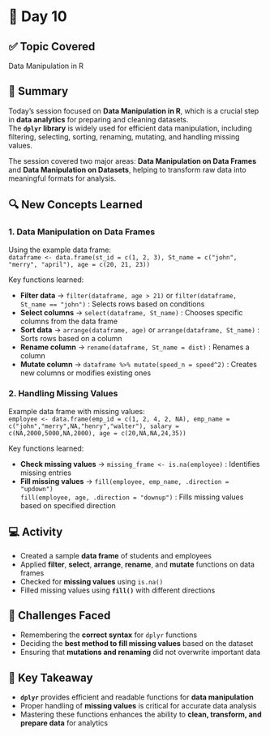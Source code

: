 # 📘 Day 10

## ✅ Topic Covered
Data Manipulation in R

## 🧠 Summary
Today’s session focused on **Data Manipulation in R**, which is a crucial step in **data analytics** for preparing and cleaning datasets.  
The **`dplyr` library** is widely used for efficient data manipulation, including filtering, selecting, sorting, renaming, mutating, and handling missing values.  

The session covered two major areas: **Data Manipulation on Data Frames** and **Data Manipulation on Datasets**, helping to transform raw data into meaningful formats for analysis.

## 🔍 New Concepts Learned
### **1. Data Manipulation on Data Frames**
Using the example data frame:  
`dataframe <- data.frame(st_id = c(1, 2, 3), St_name = c("john", "merry", "april"), age = c(20, 21, 23))`

Key functions learned:  
- **Filter data** → `filter(dataframe, age > 21)` or `filter(dataframe, St_name == "john")` : Selects rows based on conditions  
- **Select columns** → `select(dataframe, St_name)` : Chooses specific columns from the data frame  
- **Sort data** → `arrange(dataframe, age)` or `arrange(dataframe, St_name)` : Sorts rows based on a column  
- **Rename column** → `rename(dataframe, St_name = dist)` : Renames a column  
- **Mutate column** → `dataframe %>% mutate(speed_n = speed^2)` : Creates new columns or modifies existing ones

### **2. Handling Missing Values**
Example data frame with missing values:  
`employee <- data.frame(emp_id = c(1, 2, 4, 2, NA), emp_name = c("john","merry",NA,"henry","walter"), salary = c(NA,2000,5000,NA,2000), age = c(20,NA,NA,24,35))`

Key functions learned:  
- **Check missing values** → `missing_frame <- is.na(employee)` : Identifies missing entries  
- **Fill missing values** → `fill(employee, emp_name, .direction = "updown")`  
`fill(employee, age, .direction = "downup")` : Fills missing values based on specified direction

## 💻 Activity
- Created a sample **data frame** of students and employees  
- Applied **filter**, **select**, **arrange**, **rename**, and **mutate** functions on data frames  
- Checked for **missing values** using `is.na()`  
- Filled missing values using **`fill()`** with different directions

## 🤔 Challenges Faced
- Remembering the **correct syntax** for `dplyr` functions  
- Deciding the **best method to fill missing values** based on the dataset  
- Ensuring that **mutations and renaming** did not overwrite important data

## 🎯 Key Takeaway
- **`dplyr`** provides efficient and readable functions for **data manipulation**  
- Proper handling of **missing values** is critical for accurate data analysis  
- Mastering these functions enhances the ability to **clean, transform, and prepare data** for analytics
